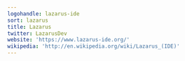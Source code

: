 ```yaml
---
logohandle: lazarus-ide
sort: lazarus
title: Lazarus
twitter: LazarusDev
website: 'https://www.lazarus-ide.org/'
wikipedia: 'http://en.wikipedia.org/wiki/Lazarus_(IDE)'
---
```

